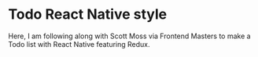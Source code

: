 # Todo React Native style

Here, I am following along with Scott Moss via Frontend Masters to make a Todo list with React Native featuring Redux.

